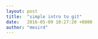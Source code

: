 ```yaml
---
layout: post
title:  "simple intro to git"
date:   2016-05-09 10:27:20 +0800
author: "mesird"
---
```

